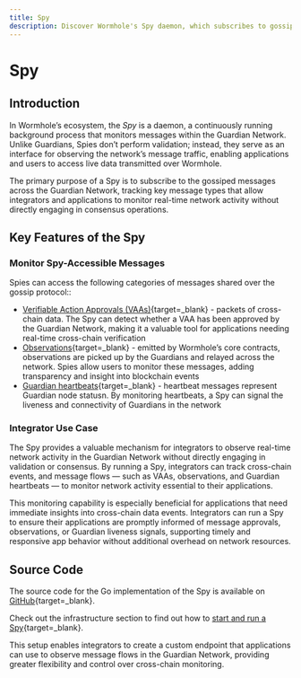 ```yaml
---
title: Spy
description: Discover Wormhole's Spy daemon, which subscribes to gossiped messages in the Guardian Network, including VAAs and Observations, with setup instructions.
---
```


# Spy

## Introduction

In Wormhole’s ecosystem, the _Spy_ is a daemon, a continuously running background process that monitors messages within the Guardian Network. Unlike Guardians, Spies don’t perform validation; instead, they serve as an interface for observing the network’s message traffic, enabling applications and users to access live data transmitted over Wormhole.

The primary purpose of a Spy is to subscribe to the gossiped messages across the Guardian Network, tracking key message types that allow integrators and applications to monitor real-time network activity without directly engaging in consensus operations.

## Key Features of the Spy

### Monitor Spy-Accessible Messages

Spies can access the following categories of messages shared over the gossip protocol::

- [Verifiable Action Approvals (VAAs)](/docs/learn/infrastructure/vaas/){target=\_blank} - packets of cross-chain data. The Spy can detect whether a VAA has been approved by the Guardian Network, making it a valuable tool for applications needing real-time cross-chain verification
- [Observations](/docs/learn/fundamentals/glossary/#observation){target=\_blank} - emitted by Wormhole’s core contracts, observations are picked up by the Guardians and relayed across the network. Spies allow users to monitor these messages, adding transparency and insight into blockchain events
- [Guardian heartbeats](/docs/learn/fundamentals/glossary/#heartbeat){target=\_blank} - heartbeat messages represent Guardian node statusn. By monitoring heartbeats, a Spy can signal the liveness and connectivity of Guardians in the network

### Integrator Use Case

The Spy provides a valuable mechanism for integrators to observe real-time network activity in the Guardian Network without directly engaging in validation or consensus. By running a Spy, integrators can track cross-chain events, and message flows — such as VAAs, observations, and Guardian heartbeats — to monitor network activity essential to their applications.

This monitoring capability is especially beneficial for applications that need immediate insights into cross-chain data events. Integrators can run a Spy to ensure their applications are promptly informed of message approvals, observations, or Guardian liveness signals, supporting timely and responsive app behavior without additional overhead on network resources.

## Source Code

The source code for the Go implementation of the Spy is available on [GitHub](https://github.com/wormhole-foundation/wormhole/blob/main/node/cmd/spy/spy.go){target=\_blank}.

Check out the infrastructure section to find out how to [start and run a Spy](/docs/infrastructure/spy/run-spy/){target=\_blank}.

This setup enables integrators to create a custom endpoint that applications can use to observe message flows in the Guardian Network, providing greater flexibility and control over cross-chain monitoring.
